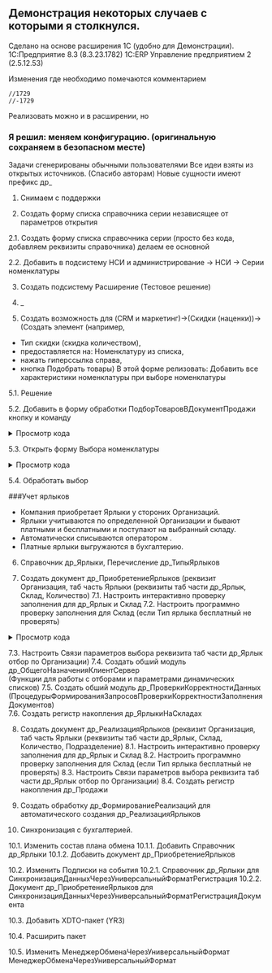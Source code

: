 ## Демонстрация некоторых случаев с которыми я столкнулся.
 Сделано на основе расширения 1С (удобно для Демонстрации).
 1С:Предприятие 8.3 (8.3.23.1782) 1С:ERP Управление предприятием 2 (2.5.12.53)
 
 Изменения где необходимо помечаются комментарием 
 ```
 //1729
 //-1729
 ```
 Реализовать можно и в расширении, но 
### Я решил:  меняем конфигурацию. (оригинальную сохраняем в безопасном месте)
 Задачи сгенерированы обычными пользователями
 Все идеи взяты из открытых источников. (Спасибо авторам)
 Новые сущности имеют префикс др_
 
1. Снимаем с поддержки

2. Создать форму списка справочника серии независящее от параметров открытия

2.1. Создать форму списка справочника серии (просто без кода, добавляем реквизиты справочника)
 делаем ее основной

2.2. Добавить в подсистему НСИ и администрирование -> НСИ -> Серии номенклатуры

3. Создать подсистему Расширение (Тестовое решение)

4. _
 

5. Создать возможность для (CRM и маркетинг)->(Скидки (наценки))->
(Создать элемент (например, 
- Тип скидки (скидка количеством),
- предоставляется на: Номенклатуру из списка, 
- нажать гиперссылка справа,
- кнопка Подобрать товары)
В этой форме релизовать: Добавить все характеристики номенклатуры при выборе номенклатуры


5.1. Решение

5.2. Добавить в форму обработки ПодборТоваровВДокументПродажи кнопку и команду

<details>

<summary>Просмотр кода</summary>

### Код формы

```
&НаСервере
Процедура ПриСозданииНаСервере(Отказ, СтандартнаяОбработка)

...
 	
//1729 Задача 5.1. Программно Добавить Команду и кнопку
// для добавления характеристик при выборе номенклатуры
	Команда = Команды.Добавить(
		"ДобавитьНоменклатуруСХарактеристиками"); //Имя команды
	Команда.Заголовок = "Добавить все Характеристики номенклатуры";
	Команда.Действие  = "др_ДобавитьНоменклатуруСХарактеристикамиПосле"; //Имя связанной процедуры
	 	
	//Добавление кнопки формы
	КнопкаФормы = Элементы.Добавить(
		"др_КнопкаДобавитьНоменклатуруСХарактеристиками", //Имя кнопки
		Тип("КнопкаФормы"),             //Тип, всегда КнопкаФормы
		КоманднаяПанель);                      //Контейнер для кнопки 
		
	КнопкаФормы.ИмяКоманды = "ДобавитьНоменклатуруСХарактеристиками"; //Связь с командой по имени
	
	КнопкаФормы.Вид = ВидКнопкиФормы.ОбычнаяКнопка; 
//1729- Программно Добавить Команду и кнопку
	

	
КонецПроцедуры

```

</details>


5.3. Открыть форму Выбора номенклатуры

<details>

<summary>Просмотр кода</summary>

### Код формы

```

 //1729 Задача 5.1. Добавить все характеристики номенклатуры при выборе номенклатуры
&НаКлиенте
Процедура др_ДобавитьНоменклатуруСХарактеристикамиПосле(Команда)
	ОповещениеОзакрытии = Новый ОписаниеОповещения("др_ДобавитьНоменклатуруСХарактеристикамиЗавершение",ЭтотОбъект);
	параметрыОткрытия = Новый Структура("РежимВыбора,МножественныйВыбор,ЗакрыватьПриВыборе",Истина,Истина,Истина);
//	открыть форму выбора справочника номенклатура
	ОткрытьФорму("Справочник.Номенклатура.ФормаВыбора",параметрыОткрытия,ЭтотОбъект,,,,ОповещениеОзакрытии );
	  
КонецПроцедуры

&НаКлиенте
Процедура др_ДобавитьНоменклатуруСХарактеристикамиЗавершение(РезультатЗакрытия, ДополнительныеПараметры) Экспорт 
    Если ЗначениеЗаполнено(РезультатЗакрытия) Тогда
		др_ДобавитьНоменклатуруСХарактеристикамиЗавершениеСервер(РезультатЗакрытия);
	КонецЕсли;
КонецПроцедуры
 
&НаСервере
Процедура др_ДобавитьНоменклатуруСХарактеристикамиЗавершениеСервер(СписокТоваров)   
	Запрос = Новый Запрос;
	Запрос.Текст = 
	"ВЫБРАТЬ
	|	Номенклатура.Ссылка КАК Номенклатура,
	|	Номенклатура.ВидНоменклатуры КАК ВидНоменклатуры,
	|	Номенклатура.ТипНоменклатуры КАК ТипНоменклатуры
	|ПОМЕСТИТЬ втНоменклатураСВидомНоменклатуры
	|ИЗ
	|	Справочник.Номенклатура КАК Номенклатура
	|ГДЕ
	|	Номенклатура.Ссылка В(&СписокТоваров)
	|;
	|
	|////////////////////////////////////////////////////////////////////////////////
	|ВЫБРАТЬ
	|	втНоменклатураСВидомНоменклатуры.Номенклатура КАК Номенклатура,
	|	ХарактеристикиНоменклатуры.Ссылка КАК Характеристика,
	|	1 КАК Количество,
	|	1 КАК КоличествоУпаковок,
	|	ХарактеристикиНоменклатуры.Ссылка КАК Артикул,
	|	Ложь КАК Обособленно,
	|	Истина КАК ХарактеристикиИспользуются,
	|	втНоменклатураСВидомНоменклатуры.ТипНоменклатуры КАК ТипНоменклатуры,
	|	Ложь КАК ПроизводитсяВПроцессе,
	|	Истина КАК ЗаказатьНаСклад
	|ИЗ
	|	втНоменклатураСВидомНоменклатуры КАК втНоменклатураСВидомНоменклатуры
	|		ВНУТРЕННЕЕ СОЕДИНЕНИЕ Справочник.ХарактеристикиНоменклатуры КАК ХарактеристикиНоменклатуры
	|		ПО (втНоменклатураСВидомНоменклатуры.ВидНоменклатуры = (ВЫРАЗИТЬ(ХарактеристикиНоменклатуры.Владелец КАК Справочник.ВидыНоменклатуры)))
	|ГДЕ
	|	НЕ ХарактеристикиНоменклатуры.ПометкаУдаления
	|
	|УПОРЯДОЧИТЬ ПО
	|	Номенклатура";
	
	Запрос.УстановитьПараметр("СписокТоваров", СписокТоваров);
	
	РезультатЗапроса = Запрос.Выполнить();
	
	ВыборкаДетальныеЗаписи = РезультатЗапроса.Выбрать();
	Пока ВыборкаДетальныеЗаписи.Следующий() Цикл                               
		НоваяСтрока = Объект.Корзина.Добавить();
		ЗаполнитьЗначенияСвойств(НоваяСтрока,ВыборкаДетальныеЗаписи);
		Элементы.Корзина.ТекущаяСтрока = НоваяСтрока.ПолучитьИдентификатор();
	КонецЦикла;

КонецПроцедуры
//-1729 

```


</details>

5.4. Обработать выбор

###Учет ярлыков

- Компания приобретает Ярлыки у стороних Организаций.
- Ярлыки учитываются по определенной Организации и бывают платными и бесплатными и поступают на выбранный складу.
- Автоматически списываются оператором .
- Платные ярлыки выгружаются в бухгалтерию.

6. Справочник 	др_Ярлыки, Перечисление 	др_ТипыЯрлыков															

7. Создать документ др_ПриобретениеЯрлыков (реквизит Организация, таб часть Ярлыки (реквизиты таб части 
др_Ярлык, Склад, Количество)
7.1. Настроить интерактивно проверку заполнения для др_Ярлык и Склад
7.2. Настроить программно проверку заполнения для Склад (если Тип ярлыка бесплатный не проверять)

<details>

<summary>Просмотр кода</summary>

### Код формы

```
#Область ОбработчикиСобытийФормы

&НаСервере
Процедура ПриСозданииНаСервере(Отказ, СтандартнаяОбработка)
	
	Если НЕ ЗначениеЗаполнено(Объект.Ссылка) Тогда
		ПриЧтенииСозданииНаСервере();
	КонецЕсли;
	
	УстановитьУсловноеОформление();
	
КонецПроцедуры

&НаСервере
Процедура ПриЧтенииСозданииНаСервере()
	
	ЗаполнитьДанныеФормы();
	
КонецПроцедуры

Процедура ЗаполнитьДанныеФормы()
	
	ЯрлыкДокумента = ПолучитьЯрлыкДокумента();
	ТипыЯрлыка = ПолучитьТипыЯрлыка(ЯрлыкДокумента);
	
	Для Каждого СтрокаЯрлыков Из Объект.Ярлыки Цикл
		СтрокаЯрлыков.др_ТипЯрлыка = ТипыЯрлыка[СтрокаЯрлыков.др_Ярлык];
	КонецЦикла;
	
КонецПроцедуры

&НаСервере
Функция ПолучитьЯрлыкДокумента()
	
	ВозвращаемоеЗначение = Новый Массив;
	
	Для Каждого СтрокаЯрлыков Из Объект.Ярлыки Цикл
		ВозвращаемоеЗначение.Добавить(СтрокаЯрлыков.др_Ярлык);
	КонецЦикла;
	
	Возврат ВозвращаемоеЗначение;
	
КонецФункции 



&НаСервереБезКонтекста
Функция ПолучитьТипыЯрлыка(МассивЯрлыка)
	Возврат ОбщегоНазначения.ЗначениеРеквизитаОбъектов(МассивЯрлыка, "Тип");
КонецФункции
&НаСервере
Процедура УстановитьУсловноеОформление()
	
	др_ОбщегоНазначенияКлиентСервер.ДобавитьПростойЭлементУсловногоОформления(ЭтаФорма,
		"ЯрлыкиСклад", "ОтметкаНезаполненного", Ложь, 
		"Объект.Ярлыки.др_ТипЯрлыка", ВидСравненияКомпоновкиДанных.Равно, Перечисления.др_ТипыЯрлыков.БесПлатный);
	    
КонецПроцедуры


```

</details>

7.3. Настроить Связи параметров выбора реквизита таб части др_Ярлык отбор по Организации)
7.4. Создать обший модуль 	др_ОбщегоНазначенияКлиентСервер							  
(Функции для работы с отборами и параметрами динамических списков)
7.5. Создать обший модуль	др_ПроверкиКорректностиДанных	(ПроцедурыФормированияЗапросовПроверкиКорректностиЗаполненияДокументов)							
7.6. Создать регистр накопления др_ЯрлыкиНаСкладах								

8. Создать документ др_РеализацияЯрлыков (реквизит Организация, таб часть Ярлыки (реквизиты таб части 
др_Ярлык, Склад, Количество, Подразделение)
8.1. Настроить интерактивно проверку заполнения для др_Ярлык и Склад
8.2. Настроить программно проверку заполнения для Склад (если Тип ярлыка бесплатный не проверять)
8.3. Настроить Связи параметров выбора реквизита таб части др_Ярлык отбор по Организации)
8.4. Создать регистр накопления др_Продажи

9. Создать обработку др_ФормированиеРеализаций для автоматического создания др_РеализацияЯрлыков

10. Синхронизация с бухгалтерией.

10.1. Изменить состав плана обмена
10.1.1. Добавить Справочник др_Ярлыки
10.1.2. Добавить документ др_ПриобретениеЯрлыков

10.2. Изменить Подписки на события
10.2.1. Справочник др_Ярлыки для СинхронизацияДанныхЧерезУниверсальныйФорматРегистрация
10.2.2. Документ др_ПриобретениеЯрлыков для	СинхронизацияДанныхЧерезУниверсальныйФорматРегистрацияДокумента

10.3. Добавить 	XDTO-пакет (YR3)

10.4. Расширить пакет

10.5. Изменить 	МенеджерОбменаЧерезУниверсальныйФормат	МенеджерОбменаЧерезУниверсальныйФормат		

